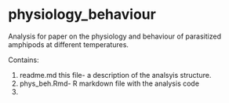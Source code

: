 # physiology_behaviour

Analysis for paper on the physiology and behaviour of parasitized amphipods at different temperatures. 

Contains:
1. readme.md this file- a description of the analsyis structure.
2. phys_beh.Rmd- R markdown file with the analysis code
3. 